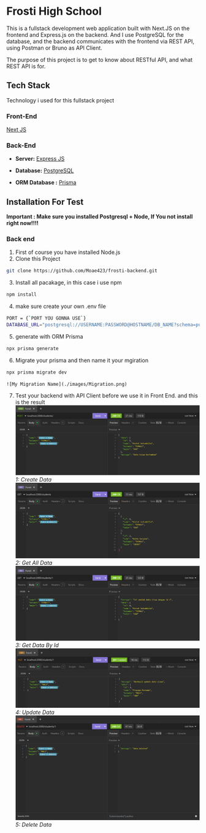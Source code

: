 # Frosti High School

This is a fullstack development web application built with Next.JS on the frontend and Express.js on the backend. And I use PostgreSQL for the database, and the backend communicates with the frontend via REST API, using Postman or Bruno as API Client.

The purpose of this project is to get to know about RESTful API, and what REST API is for.

## Tech Stack

Technology i used for this fullstack project

### Front-End

[Next JS](https://nextjs.org/)

### Back-End

- **Server:** [Express JS](https://expressjs.com/)

- **Database:** [PostgreSQL](https://www.postgresql.org/)

- **ORM Database :** [Prisma](https://www.prisma.io/)

## Installation For Test

**Important : Make sure you installed Postgresql + Node, If You not install right now!!!!**

### Back end

1. First of course you have installed Node.js
2. Clone this Project

```bash
git clone https://github.com/Moae423/frosti-backend.git
```

3. Install all pacakage, in this case i use npm

```bash
npm install
```

4. make sure create your own .env file

```bash
PORT = {`PORT YOU GONNA USE`}
DATABASE_URL="postgresql://USERNAME:PASSWORD@HOSTNAME/DB_NAME?schema=public"
```

5. generate with ORM Prisma

```bash
npx prisma generate
```

6. Migrate your prisma and then name it your mgiration

```bash
npx prisma migrate dev
```

    ![My Migration Name](./images/Migration.png)

7. Test your backend with API Client before we use it in Front End. and this is the result
   ![Create Data](<./images/Create%20Data%20(POST).png>)
   _1: Create Data_
   ![Create Data](<./images/get all data.png>)
   _2: Get All Data_
   ![Create Data](<./images/GET data by id.png>)
   _3: Get Data By Id_
   ![Create Data](<./images/PUT update data.png>)
   _4: Update Data_
   ![Create Data](./images/image.png)
   _5: Delete Data_
